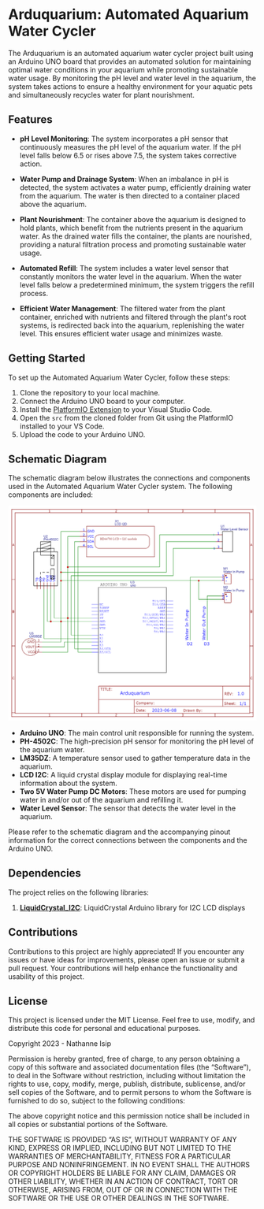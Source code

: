 # Arduquarium: Automated Aquarium Water Cycler

The Arduquarium is an automated aquarium water cycler project built using an Arduino UNO board that provides an automated solution for maintaining optimal water conditions in your aquarium while promoting sustainable water usage. By monitoring the pH level and water level in the aquarium, the system takes actions to ensure a healthy environment for your aquatic pets and simultaneously recycles water for plant nourishment.

## Features

- **pH Level Monitoring**: The system incorporates a pH sensor that continuously measures the pH level of the aquarium water. If the pH level falls below 6.5 or rises above 7.5, the system takes corrective action.

- **Water Pump and Drainage System**: When an imbalance in pH is detected, the system activates a water pump, efficiently draining water from the aquarium. The water is then directed to a container placed above the aquarium.

- **Plant Nourishment**: The container above the aquarium is designed to hold plants, which benefit from the nutrients present in the aquarium water. As the drained water fills the container, the plants are nourished, providing a natural filtration process and promoting sustainable water usage.

- **Automated Refill**: The system includes a water level sensor that constantly monitors the water level in the aquarium. When the water level falls below a predetermined minimum, the system triggers the refill process.

- **Efficient Water Management**: The filtered water from the plant container, enriched with nutrients and filtered through the plant's root systems, is redirected back into the aquarium, replenishing the water level. This ensures efficient water usage and minimizes waste.

## Getting Started

To set up the Automated Aquarium Water Cycler, follow these steps:

1. Clone the repository to your local machine.
2. Connect the Arduino UNO board to your computer.
3. Install the [PlatformIO Extension](https://platformio.org) to your Visual Studio Code.
4. Open the `src` from the cloned folder from Git using the PlatformIO installed to your VS Code.
5. Upload the code to your Arduino UNO.

## Schematic Diagram

The schematic diagram below illustrates the connections and components used in the Automated Aquarium Water Cycler system. The following components are included:

![Arduquarium Schematic Diagram](./schematics/arduquarium-schematic-diagram.png)

* **Arduino UNO**: The main control unit responsible for running the system.
* **PH-4502C**: The high-precision pH sensor for monitoring the pH level of the aquarium water.
* **LM35DZ**: A temperature sensor used to gather temperature data in the aquarium.
* **LCD I2C**: A liquid crystal display module for displaying real-time information about the system.
* **Two 5V Water Pump DC Motors**: These motors are used for pumping water in and/or out of the aquarium and refilling it.
* **Water Level Sensor**: The sensor that detects the water level in the aquarium.

Please refer to the schematic diagram and the accompanying pinout information for the correct connections between the components and the Arduino UNO.

## Dependencies

The project relies on the following libraries:

1. **[LiquidCrystal_I2C](https://github.com/johnrickman/LiquidCrystal_I2C)**: LiquidCrystal Arduino library for I2C LCD displays

## Contributions

Contributions to this project are highly appreciated! If you encounter any issues or have ideas for improvements, please open an issue or submit a pull request. Your contributions will help enhance the functionality and usability of this project.

## License

This project is licensed under the MIT License. Feel free to use, modify, and distribute this code for personal and educational purposes.

Copyright 2023 - Nathanne Isip

Permission is hereby granted, free of charge, to any person obtaining a copy of this software and associated documentation files (the “Software”), to deal in the Software without restriction, including without limitation the rights to use, copy, modify, merge, publish, distribute, sublicense, and/or sell copies of the Software, and to permit persons to whom the Software is furnished to do so, subject to the following conditions:

The above copyright notice and this permission notice shall be included in all copies or substantial portions of the Software.

THE SOFTWARE IS PROVIDED “AS IS”, WITHOUT WARRANTY OF ANY KIND, EXPRESS OR IMPLIED, INCLUDING BUT NOT LIMITED TO THE WARRANTIES OF MERCHANTABILITY, FITNESS FOR A PARTICULAR PURPOSE AND NONINFRINGEMENT. IN NO EVENT SHALL THE AUTHORS OR COPYRIGHT HOLDERS BE LIABLE FOR ANY CLAIM, DAMAGES OR OTHER LIABILITY, WHETHER IN AN ACTION OF CONTRACT, TORT OR OTHERWISE, ARISING FROM, OUT OF OR IN CONNECTION WITH THE SOFTWARE OR THE USE OR OTHER DEALINGS IN THE SOFTWARE.